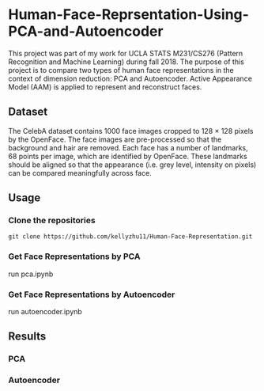 # Human-Face-Reprsentation-Using-PCA-and-Autoencoder
This project was part of my work for UCLA STATS M231/CS276 (Pattern Recognition and Machine Learning) during fall 2018. The purpose of this project is to compare two types of human face representations in the context of dimension reduction: PCA and Autoencoder. Active Appearance Model (AAM) is applied to represent and reconstruct faces.

## Dataset
The CelebA dataset contains 1000 face images cropped to 128 × 128 pixels by the OpenFace. The face images are pre-processed so that the background and hair are removed. Each face has a number of landmarks, 68 points per image, which are identified by OpenFace. These landmarks should be aligned so that the appearance (i.e. grey level, intensity on pixels) can be compared meaningfully across face.

## Usage
### Clone the repositories
 
 `git clone https://github.com/kellyzhu11/Human-Face-Representation.git`
 
### Get Face Representations by PCA
run pca.ipynb
### Get Face Representations by Autoencoder
run autoencoder.ipynb

## Results
### PCA

### Autoencoder
